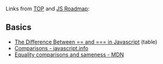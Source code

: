 Links from [TOP](https://www.theodinproject.com/) and [JS Roadmap](https://roadmap.sh/javascript):
## Basics

-  [The Difference Between == and === in Javascript](https://www.scaler.com/topics/javascript/difference-between-double-equals-and-triple-equals-in-javascript/#key-difference-between-==-and-===-in-javascript) (table)
-  [Comparisons - javascript.info](https://javascript.info/comparison)
-  [Equality comparisons and sameness - MDN](https://developer.mozilla.org/en-US/docs/Web/JavaScript/Equality_comparisons_and_sameness)
